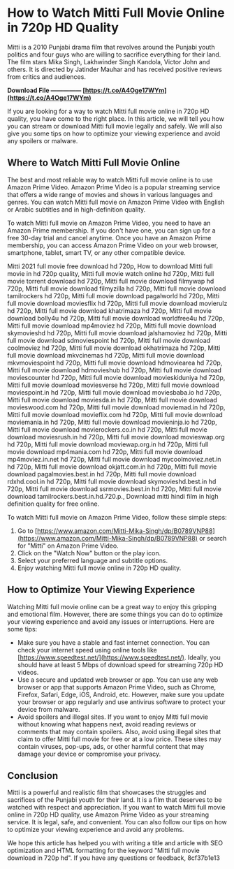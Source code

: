 
 
# How to Watch Mitti Full Movie Online in 720p HD Quality
 
Mitti is a 2010 Punjabi drama film that revolves around the Punjabi youth politics and four guys who are willing to sacrifice everything for their land. The film stars Mika Singh, Lakhwinder Singh Kandola, Victor John and others. It is directed by Jatinder Mauhar and has received positive reviews from critics and audiences.
 
**Download File ————— [https://t.co/A4Oge17WYm](https://t.co/A4Oge17WYm)**


 
If you are looking for a way to watch Mitti full movie online in 720p HD quality, you have come to the right place. In this article, we will tell you how you can stream or download Mitti full movie legally and safely. We will also give you some tips on how to optimize your viewing experience and avoid any spoilers or malware.
 
## Where to Watch Mitti Full Movie Online
 
The best and most reliable way to watch Mitti full movie online is to use Amazon Prime Video. Amazon Prime Video is a popular streaming service that offers a wide range of movies and shows in various languages and genres. You can watch Mitti full movie on Amazon Prime Video with English or Arabic subtitles and in high-definition quality.
 
To watch Mitti full movie on Amazon Prime Video, you need to have an Amazon Prime membership. If you don't have one, you can sign up for a free 30-day trial and cancel anytime. Once you have an Amazon Prime membership, you can access Amazon Prime Video on your web browser, smartphone, tablet, smart TV, or any other compatible device.
 
Mitti 2021 full movie free download hd 720p,  How to download Mitti full movie in hd 720p quality,  Mitti full movie watch online hd 720p,  Mitti full movie torrent download hd 720p,  Mitti full movie download filmywap hd 720p,  Mitti full movie download filmyzilla hd 720p,  Mitti full movie download tamilrockers hd 720p,  Mitti full movie download pagalworld hd 720p,  Mitti full movie download moviesflix hd 720p,  Mitti full movie download movierulz hd 720p,  Mitti full movie download khatrimaza hd 720p,  Mitti full movie download bolly4u hd 720p,  Mitti full movie download worldfree4u hd 720p,  Mitti full movie download mp4moviez hd 720p,  Mitti full movie download skymovieshd hd 720p,  Mitti full movie download jalshamoviez hd 720p,  Mitti full movie download sdmoviespoint hd 720p,  Mitti full movie download coolmoviez hd 720p,  Mitti full movie download okhatrimaza hd 720p,  Mitti full movie download mkvcinemas hd 720p,  Mitti full movie download mkvmoviespoint hd 720p,  Mitti full movie download hdmoviearea hd 720p,  Mitti full movie download hdmovieshub hd 720p,  Mitti full movie download moviescounter hd 720p,  Mitti full movie download movieskiduniya hd 720p,  Mitti full movie download moviesverse hd 720p,  Mitti full movie download moviespoint.in hd 720p,  Mitti full movie download moviesbaba.io hd 720p,  Mitti full movie download moviesda.in hd 720p,  Mitti full movie download movieswood.com hd 720p,  Mitti full movie download moviemad.in hd 720p,  Mitti full movie download movieflix.com hd 720p,  Mitti full movie download moviemania.in hd 720p,  Mitti full movie download movieninja.io hd 720p,  Mitti full movie download movierockers.co.in hd 720p,  Mitti full movie download moviesrush.in hd 720p,  Mitti full movie download movieswap.org hd 720p,  Mitti full movie download moviewap.org.in hd 720p,  Mitti full movie download mp4mania.com hd 720p,  Mitti full movie download mp4moviez.in.net hd 720p,  Mitti full movie download mycoolmoviez.net.in hd 720p,  Mitti full movie download okjatt.com.in hd 720p,  Mitti full movie download pagalmovies.best.in hd 720p,  Mitti full movie download rdxhd.cool.in hd 720p,  Mitti full movie download skymovieshd.best.in hd 720p,  Mitti full movie download ssrmovies.best.in hd 720p,  Mitti full movie download tamilrockers.best.in.hd.720.p.,  Download mitti hindi film in high definition quality for free online.
 
To watch Mitti full movie on Amazon Prime Video, follow these simple steps:
 
1. Go to [https://www.amazon.com/Mitti-Mika-Singh/dp/B0789VNP88](https://www.amazon.com/Mitti-Mika-Singh/dp/B0789VNP88) or search for "Mitti" on Amazon Prime Video.
2. Click on the "Watch Now" button or the play icon.
3. Select your preferred language and subtitle options.
4. Enjoy watching Mitti full movie online in 720p HD quality.

## How to Optimize Your Viewing Experience
 
Watching Mitti full movie online can be a great way to enjoy this gripping and emotional film. However, there are some things you can do to optimize your viewing experience and avoid any issues or interruptions. Here are some tips:

- Make sure you have a stable and fast internet connection. You can check your internet speed using online tools like [https://www.speedtest.net/](https://www.speedtest.net/). Ideally, you should have at least 5 Mbps of download speed for streaming 720p HD videos.
- Use a secure and updated web browser or app. You can use any web browser or app that supports Amazon Prime Video, such as Chrome, Firefox, Safari, Edge, iOS, Android, etc. However, make sure you update your browser or app regularly and use antivirus software to protect your device from malware.
- Avoid spoilers and illegal sites. If you want to enjoy Mitti full movie without knowing what happens next, avoid reading reviews or comments that may contain spoilers. Also, avoid using illegal sites that claim to offer Mitti full movie for free or at a low price. These sites may contain viruses, pop-ups, ads, or other harmful content that may damage your device or compromise your privacy.

## Conclusion
 
Mitti is a powerful and realistic film that showcases the struggles and sacrifices of the Punjabi youth for their land. It is a film that deserves to be watched with respect and appreciation. If you want to watch Mitti full movie online in 720p HD quality, use Amazon Prime Video as your streaming service. It is legal, safe, and convenient. You can also follow our tips on how to optimize your viewing experience and avoid any problems.
 
We hope this article has helped you with writing a title and article with SEO optimization and HTML formatting for the keyword "Mitti full movie download in 720p hd". If you have any questions or feedback,
 8cf37b1e13
 
